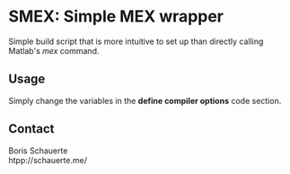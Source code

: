# SMEX: Simple MEX wrapper

Simple build script that is more intuitive to set up than directly calling
Matlab's *mex* command.

## Usage

Simply change the variables in the **define compiler options** code section.

## Contact

Boris Schauerte  
htpp://schauerte.me/
